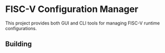 # FISC-V Configuration Manager

This project provides both GUI and CLI tools for managing FISC-V runtime configurations.

## Building 